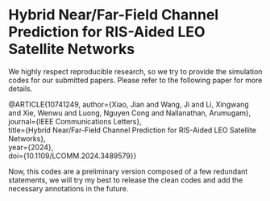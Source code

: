 # Hybrid Near/Far-Field Channel Prediction for RIS-Aided LEO Satellite Networks

We highly respect reproducible research, so we try to provide the simulation codes for our submitted papers. Please refer to the following paper for more details.

@ARTICLE{10741249,
  author={Xiao, Jian and Wang, Ji and Li, Xingwang and Xie, Wenwu and Luong, Nguyen Cong and Nallanathan, Arumugam},<br/>
  journal={IEEE Communications Letters}, <br/>
  title={Hybrid Near/Far-Field Channel Prediction for RIS-Aided LEO Satellite Networks}, <br/>
  year={2024},<br/>
  doi={10.1109/LCOMM.2024.3489579}}

Now, this codes are a preliminary version composed of a few redundant statements, we will try my best to release the clean codes and add the necessary annotations in the future. 
